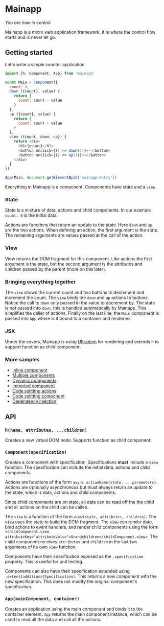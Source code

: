 Mainapp
=======

*You are now in control*

Mainapp is a micro web application framework. It is where the control flow starts and is never let go.

Getting started
---------------
Let's write a simple counter application.
```js
import {h, Component, App} from 'mainapp'

const Main = Component({
  count: 0,
  down ({count}, value) {
    return {
      count: count - value
    }
  },
  up ({count}, value) {
    return {
      count: count + value
    }
  },
  view ({count, down, up}) {
    return <div>
      <h1>{count}</h1>
      <button onclick={() => down(1)}>-</button>
      <button onclick={() => up(1)}>+</button>
    </div>
  }
})

App(Main, document.getElementById('mainapp-entry'))
```

Everything in Mainapp is a component. Components have state and a `view`.

### State
State is a mixture of data, actions and child components. In our example `count: 0` is the initial data.

Actions are functions that return an update to the state. Here `down` and `up` are the two actions. When defining an action, the first argument is the state. The remaining arguments are values passed at the call of the action.

### View
View returns the DOM fragment for this component. Like actions the first argument is the state, but the second argument is the attributes and children passed by the parent (more on this later).

### Bringing everything together
The `view` shows the current count and two buttons to decrement and increment the count. The `view` binds the `down` and `up` actions to buttons. Notice the call to `down` only passed in the value to decrement by. The state is not passed into `down`, this is handled automatically by Mainapp. This simplifies the caller of actions. Finally on the last line, the `Main` component is passed into `App` where is it bound to a container and rendered.

### JSX
Under the covers, Mainapp is using [Ultradom][1] for rendering and extends `h` to support function as child component.

### More samples
 * [Inline component](https://github.com/concept-not-found/mainapp/tree/master/sample/inline-component)
 * [Multiple components](https://github.com/concept-not-found/mainapp/tree/master/sample/multiple-components)
 * [Dynamic components](https://github.com/concept-not-found/mainapp/tree/master/sample/dynamic-components)
 * [Imported component](https://github.com/concept-not-found/mainapp/tree/master/sample/imported-component)
 * [Code splitting actions](https://github.com/concept-not-found/mainapp/tree/master/sample/code-splitting-action)
 * [Code splitting component](https://github.com/concept-not-found/mainapp/tree/master/sample/code-splitting-component)
 * [Dependency injection](https://github.com/concept-not-found/mainapp/tree/master/sample/dependency-injection)

API
---

### `h(name, attributes, ...children)`
Creates a new virtual DOM node. Supports function as child component.

### `Component(specification)`
Creates a component with specification. Specifications **must** include a `view` function. The specification can include the initial data, actions and child components.

Actions are functions of the form `async actionName(state, ...parameters)`. Actions are optionally asynchronous but must always return an update to the state, which is data, actions and child components.

Since child components are on state, all data can be read off the the child and all actions on the child can be called.

The `view` is a function of the form `view(state, attributes, children)`. The `view` uses the state to build the DOM fragment. The `view` can render data, bind actions to event handlers, and render child components using the form `<childComponent.view attributeKey="attributeValue">Grandchildren</childComponent.view>`. The child component receives `attributes` and `children` in the last two arguments of its own `view` function.

Components have their specification exposed as the `.specification` property. This is useful for unit testing.

Components can also have their specification extended using `.extend(additionalSpecification)`. This returns a new component with the new specification. This does not modify the original component's specification.

### `App(mainComponent, container)`
Creates an application using the main component and binds it to the container element. `App` returns the main component instance, which can be used to read all the data and call all the actions.

[1]: https://github.com/jorgebucaran/ultradom
